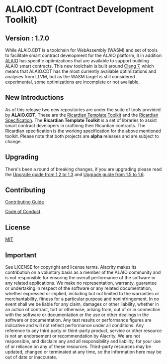 # ALAIO.CDT (Contract Development Toolkit)
## Version : 1.7.0

While ALAIO.CDT is a toolchain for WebAssembly (WASM) and set of tools to facilitate smart contract development for the ALAIO platform, it in addition [ALAIO]() has specific optimizations that are available to support building ALAIO smart contracts. This new toolchain is built around [Clang 7](), which means that ALAIO.CDT has the most currently available optimizations and analyses from LLVM, but as the WASM target is still considered experimental, some optimizations are incomplete or not available.

## New Introductions

As of this release two new repositories are under the suite of tools provided by **ALAIO.CDT**. These are the [Ricardian Template Toolkit]() and the [Ricardian Specification](). The **Ricardian Template Toolkit** is a set of libraries to assist smart contract developers in craftinng their Ricardian contracts. The Ricardian specification is the working specification for the above mentioned toolkit. Please note that both projects are **alpha** releases and are subject to change.

## Upgrading

There's been a round of breaking changes, if you are upgrading please read the [Upgrade guide from 1.2 to 1.3]() and [Upgrade guide from 1.5 to 1.6]().

## Contributing

[Contributing Guide]()

[Code of Conduct]()

## License

[MIT]()

## Important

See LICENSE for copyright and license terms. Alacrity makes its contribution on a voluntary basis as a member of the ALAIO community and is not responsible for ensuring the overall performance of the software or any related applications. We make no representation, warranty, guarantee or undertaking in respect of the software or any related documentation, whether expressed or implied, including but not limited to the warranties or merchantability, fitness for a particular purpose and noninfringement. In no event shall we be liable for any claim, damages or other liability, whether in an action of contract, tort or otherwise, arising from, out of or in connection with the software or documentation or the use or other dealings in the software or documentation. Any test results or performance figures are indicative and will not reflect performance under all conditions. Any reference to any third party or third-party product, service or other resource is not an endorsement or recommendation by Alacrity. We are not responsible, and disclaim any and all responsibility and liability, for your use of or reliance on any of these resources. Third-party resources may be updated, changed or terminated at any time, so the information here may be out of date or inaccurate.
